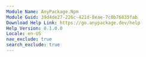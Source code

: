 ```yaml
---
Module Name: AnyPackage.Npm
Module Guid: 39d4de27-226c-421d-8eae-7c0b76835fab
Download Help Link: https://go.anypackage.dev/help
Help Version: 0.1.0.0
Locale: en-US
nav_exclude: true
search_exclude: true
---
```

